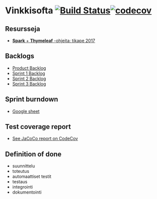 # Vinkkisofta [![Build Status](https://travis-ci.org/pohina-oy/vinkkisofta.svg?branch=master)](https://travis-ci.org/pohina-oy/vinkkisofta)[![codecov](https://codecov.io/gh/pohina-oy/vinkkisofta/branch/master/graph/badge.svg)](https://codecov.io/gh/pohina-oy/vinkkisofta)


## Resursseja

- [**Spark** + **Thymeleaf** -ohjeita: tikape 2017](https://tietokantojen-perusteet.github.io/)

## Backlogs

- [Product Backlog](https://github.com/pohina-oy/vinkkisofta/projects/1)
- [Sprint 1 Backlog](https://github.com/pohina-oy/vinkkisofta/projects/3)
- [Sprint 2 Backlog](https://github.com/pohina-oy/vinkkisofta/projects/2)
- [Sprint 3 Backlog](https://github.com/pohina-oy/vinkkisofta/projects/4)

## Sprint burndown

- [Google sheet](https://docs.google.com/spreadsheets/d/1WJLLhJqwL1v81oGyYei8ar9JIhcWjHWNv2a0IJMCbBo/edit#gid=410557751)

## Test coverage report

- [See JaCoCo report on CodeCov](https://codecov.io/gh/pohina-oy/vinkkisofta)

## Definition of done

- suunnittelu 
- toteutus 
- automaattiset testit
- testaus
- integrointi
- dokumentointi

